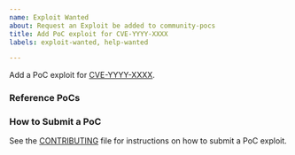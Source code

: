 ```yaml
---
name: Exploit Wanted
about: Request an Exploit be added to community-pocs
title: Add PoC exploit for CVE-YYYY-XXXX
labels: exploit-wanted, help-wanted

---
```


<!-- Please find/replace CVE-YYYY-XXXX with the actual CVE ID. -->

Add a PoC exploit for [CVE-YYYY-XXXX].

[CVE-YYYY-XXXX]: https://nvd.nist.gov/vuln/detail/CVE-YYYY-XXXX

### Reference PoCs

<!--
  Search https://vulncheck.com/xdb/ or https://github.com/search for the CVE
  and list links to any existing PoCs below.
-->

### How to Submit a PoC

See the [CONTRIBUTING] file for instructions on how to submit a PoC exploit.

[CONTRIBUTING]: https://github.com/ronin-rb/community-pocs/blob/main/CONTRIBUTING.md
